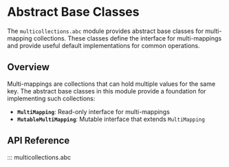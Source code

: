 # Abstract Base Classes

The `multicollections.abc` module provides abstract base classes for multi-mapping collections. These classes define the interface for multi-mappings and provide useful default implementations for common operations.

## Overview

Multi-mappings are collections that can hold multiple values for the same key. The abstract base classes in this module provide a foundation for implementing such collections:

- **`MultiMapping`**: Read-only interface for multi-mappings
- **`MutableMultiMapping`**: Mutable interface that extends `MultiMapping`

## API Reference

::: multicollections.abc